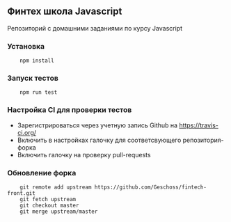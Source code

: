 ## Финтех школа Javascript

Репозиторий с домашними заданиями по курсу Javascript

### Установка
```
    npm install
```

### Запуск тестов
```
    npm run test
```

### Настройка CI для проверки тестов

* Зарегистрироваться через учетную запись Github на https://travis-ci.org/
* Включить в настройках галочку для соответсвующего репозитория-форка
* Включить галочку на проверку pull-requests


### Обновление форка

```
    git remote add upstream https://github.com/Geschoss/fintech-front.git
    git fetch upstream
    git checkout master
    git merge upstream/master
```